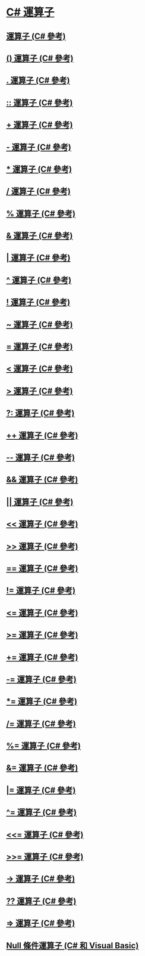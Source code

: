 # [C# 運算子](index.md)
## [運算子 (C# 參考)](index-operator.md)
## [() 運算子 (C# 參考)](invocation-operator.md)
## [. 運算子 (C# 參考)](member-access-operator.md)
## [:: 運算子 (C# 參考)](namespace-alias-qualifer.md)
## [+ 運算子 (C# 參考)](addition-operator.md)
## [- 運算子 (C# 參考)](subtraction-operator.md)
## [* 運算子 (C# 參考)](multiplication-operator.md)
## [/ 運算子 (C# 參考)](division-operator.md)
## [% 運算子 (C# 參考)](modulus-operator.md)
## [& 運算子 (C# 參考)](and-operator.md)
## [| 運算子 (C# 參考)](or-operator.md)
## [^ 運算子 (C# 參考)](xor-operator.md)
## [! 運算子 (C# 參考)](logical-negation-operator.md)
## [~ 運算子 (C# 參考)](bitwise-complement-operator.md)
## [= 運算子 (C# 參考)](assignment-operator.md)
## [< 運算子 (C# 參考)](less-than-operator.md)
## [> 運算子 (C# 參考)](greater-than-operator.md)
## [?: 運算子 (C# 參考)](conditional-operator.md)
## [++ 運算子 (C# 參考)](increment-operator.md)
## [-- 運算子 (C# 參考)](decrement-operator.md)
## [&& 運算子 (C# 參考)](conditional-and-operator.md)
## [|| 運算子 (C# 參考)](conditional-or-operator.md)
## [<< 運算子 (C# 參考)](left-shift-operator.md)
## [>> 運算子 (C# 參考)](right-shift-operator.md)
## [== 運算子 (C# 參考)](equality-comparison-operator.md)
## [!= 運算子 (C# 參考)](not-equal-operator.md)
## [<= 運算子 (C# 參考)](less-than-equal-operator.md)
## [>= 運算子 (C# 參考)](greater-than-equal-operator.md)
## [+= 運算子 (C# 參考)](addition-assignment-operator.md)
## [-= 運算子 (C# 參考)](subtraction-assignment-operator-1.md)
## [*= 運算子 (C# 參考)](multiplication-assignment-operator.md)
## [/= 運算子 (C# 參考)](subtraction-assignment-operator.md)
## [%= 運算子 (C# 參考)](modulus-assignment-operator.md)
## [&= 運算子 (C# 參考)](and-assignment-operator.md)
## [|= 運算子 (C# 參考)](or-assignment-operator.md)
## [^= 運算子 (C# 參考)](xor-assignment-operator.md)
## [<<= 運算子 (C# 參考)](left-shift-assignment-operator.md)
## [>>= 運算子 (C# 參考)](right-shift-assignment-operator.md)
## [-> 運算子 (C# 參考)](dereference-operator.md)
## [?? 運算子 (C# 參考)](null-conditional-operator.md)
## [=> 運算子 (C# 參考)](lambda-operator.md)
## [Null 條件運算子 (C# 和 Visual Basic)](null-conditional-operators.md)
